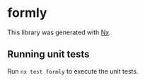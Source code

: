 # formly

This library was generated with [Nx](https://nx.dev).


## Running unit tests

Run `nx test formly` to execute the unit tests.

